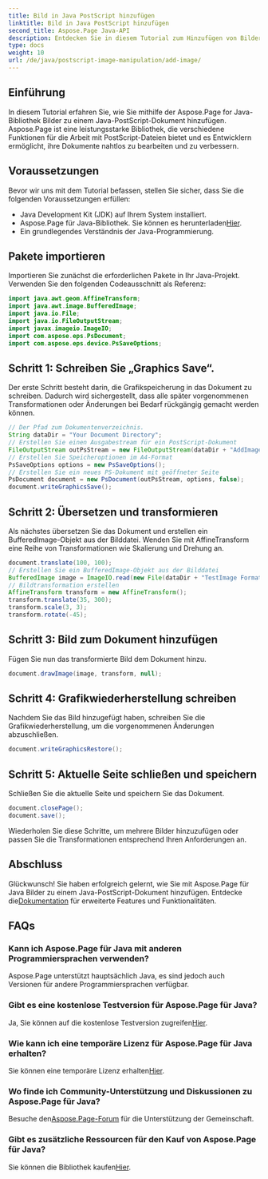 ```yaml
---
title: Bild in Java PostScript hinzufügen
linktitle: Bild in Java PostScript hinzufügen
second_title: Aspose.Page Java-API
description: Entdecken Sie in diesem Tutorial zum Hinzufügen von Bildern zu PostScript-Dokumenten die nahtlose Integration von Aspose.Page Java. Erweitern Sie Ihre Fähigkeiten zur Dokumentenbearbeitung.
type: docs
weight: 10
url: /de/java/postscript-image-manipulation/add-image/
---
```

## Einführung
In diesem Tutorial erfahren Sie, wie Sie mithilfe der Aspose.Page for Java-Bibliothek Bilder zu einem Java-PostScript-Dokument hinzufügen. Aspose.Page ist eine leistungsstarke Bibliothek, die verschiedene Funktionen für die Arbeit mit PostScript-Dateien bietet und es Entwicklern ermöglicht, ihre Dokumente nahtlos zu bearbeiten und zu verbessern.
## Voraussetzungen
Bevor wir uns mit dem Tutorial befassen, stellen Sie sicher, dass Sie die folgenden Voraussetzungen erfüllen:
- Java Development Kit (JDK) auf Ihrem System installiert.
-  Aspose.Page für Java-Bibliothek. Sie können es herunterladen[Hier](https://releases.aspose.com/page/java/).
- Ein grundlegendes Verständnis der Java-Programmierung.
## Pakete importieren
Importieren Sie zunächst die erforderlichen Pakete in Ihr Java-Projekt. Verwenden Sie den folgenden Codeausschnitt als Referenz:
```java
import java.awt.geom.AffineTransform;
import java.awt.image.BufferedImage;
import java.io.File;
import java.io.FileOutputStream;
import javax.imageio.ImageIO;
import com.aspose.eps.PsDocument;
import com.aspose.eps.device.PsSaveOptions;
```
## Schritt 1: Schreiben Sie „Graphics Save“.
Der erste Schritt besteht darin, die Grafikspeicherung in das Dokument zu schreiben. Dadurch wird sichergestellt, dass alle später vorgenommenen Transformationen oder Änderungen bei Bedarf rückgängig gemacht werden können.
```java
// Der Pfad zum Dokumentenverzeichnis.
String dataDir = "Your Document Directory";
// Erstellen Sie einen Ausgabestream für ein PostScript-Dokument
FileOutputStream outPsStream = new FileOutputStream(dataDir + "AddImage_outPS.ps");
// Erstellen Sie Speicheroptionen im A4-Format
PsSaveOptions options = new PsSaveOptions();
// Erstellen Sie ein neues PS-Dokument mit geöffneter Seite
PsDocument document = new PsDocument(outPsStream, options, false);
document.writeGraphicsSave();
```
## Schritt 2: Übersetzen und transformieren
Als nächstes übersetzen Sie das Dokument und erstellen ein BufferedImage-Objekt aus der Bilddatei. Wenden Sie mit AffineTransform eine Reihe von Transformationen wie Skalierung und Drehung an.
```java
document.translate(100, 100);
// Erstellen Sie ein BufferedImage-Objekt aus der Bilddatei
BufferedImage image = ImageIO.read(new File(dataDir + "TestImage Format24bppRgb.jpg"));
// Bildtransformation erstellen
AffineTransform transform = new AffineTransform();
transform.translate(35, 300);
transform.scale(3, 3);
transform.rotate(-45);
```
## Schritt 3: Bild zum Dokument hinzufügen
Fügen Sie nun das transformierte Bild dem Dokument hinzu.
```java
document.drawImage(image, transform, null);
```
## Schritt 4: Grafikwiederherstellung schreiben
Nachdem Sie das Bild hinzugefügt haben, schreiben Sie die Grafikwiederherstellung, um die vorgenommenen Änderungen abzuschließen.
```java
document.writeGraphicsRestore();
```
## Schritt 5: Aktuelle Seite schließen und speichern
Schließen Sie die aktuelle Seite und speichern Sie das Dokument.
```java
document.closePage();
document.save();
```
Wiederholen Sie diese Schritte, um mehrere Bilder hinzuzufügen oder passen Sie die Transformationen entsprechend Ihren Anforderungen an.
## Abschluss
 Glückwunsch! Sie haben erfolgreich gelernt, wie Sie mit Aspose.Page für Java Bilder zu einem Java-PostScript-Dokument hinzufügen. Entdecke die[Dokumentation](https://reference.aspose.com/page/java/) für erweiterte Features und Funktionalitäten.
## FAQs
### Kann ich Aspose.Page für Java mit anderen Programmiersprachen verwenden?
Aspose.Page unterstützt hauptsächlich Java, es sind jedoch auch Versionen für andere Programmiersprachen verfügbar.
### Gibt es eine kostenlose Testversion für Aspose.Page für Java?
 Ja, Sie können auf die kostenlose Testversion zugreifen[Hier](https://releases.aspose.com/).
### Wie kann ich eine temporäre Lizenz für Aspose.Page für Java erhalten?
 Sie können eine temporäre Lizenz erhalten[Hier](https://purchase.aspose.com/temporary-license/).
### Wo finde ich Community-Unterstützung und Diskussionen zu Aspose.Page für Java?
 Besuche den[Aspose.Page-Forum](https://forum.aspose.com/c/page/39) für die Unterstützung der Gemeinschaft.
### Gibt es zusätzliche Ressourcen für den Kauf von Aspose.Page für Java?
 Sie können die Bibliothek kaufen[Hier](https://purchase.aspose.com/buy).